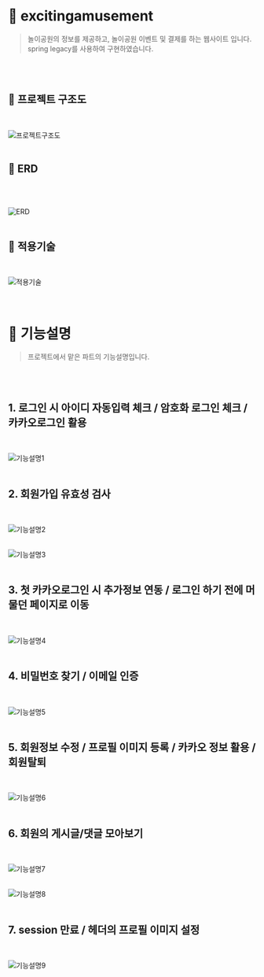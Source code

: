 # 📌 excitingamusement
> 놀이공원의 정보를 제공하고, 놀이공원 이벤트 및 결제를 하는 웹사이트 입니다.</br>
> spring legacy를 사용하여 구현하였습니다.

</br></br>
## 📍 프로젝트 구조도
</br>

![프로젝트구조도](https://github.com/ridehorse/excitingamusement2/blob/project_image/excitingamusement_spring/%ED%94%84%EB%A1%9C%EC%A0%9D%ED%8A%B8%20%EA%B5%AC%EC%A1%B0%EB%8F%84.png)
</br></br>

## 📍 ERD
</br></br>

![ERD](https://github.com/ridehorse/excitingamusement2/blob/project_image/excitingamusement_spring/ERD.png)
</br></br>

## 📍 적용기술
</br>

![적용기술](https://github.com/ridehorse/excitingamusement2/blob/project_image/excitingamusement_spring/%EC%A0%81%EC%9A%A9%EA%B8%B0%EC%88%A0.png)
</br></br></br>

# 📌 기능설명
> 프로젝트에서 맡은 파트의 기능설명입니다.
 
</br></br>

## 1. 로그인 시 아이디 자동입력 체크 / 암호화 로그인 체크 / 카카오로그인 활용
</br>

![기능설명1](https://github.com/ridehorse/excitingamusement2/blob/project_image/excitingamusement_spring/%EA%B8%B0%EB%8A%A5%EC%84%A4%EB%AA%851.png)
</br></br>

## 2. 회원가입 유효성 검사
</br>

![기능설명2](https://github.com/ridehorse/excitingamusement2/blob/project_image/excitingamusement_spring/%EA%B8%B0%EB%8A%A5%EC%84%A4%EB%AA%852.png)
</br></br>

![기능설명3](https://github.com/ridehorse/excitingamusement2/blob/project_image/excitingamusement_spring/%EA%B8%B0%EB%8A%A5%EC%84%A4%EB%AA%853.png)
</br></br>

## 3. 첫 카카오로그인 시 추가정보 연동 / 로그인 하기 전에 머물던 페이지로 이동
</br>

![기능설명4](https://github.com/ridehorse/excitingamusement2/blob/project_image/excitingamusement_spring/%EA%B8%B0%EB%8A%A5%EC%84%A4%EB%AA%854.png)
</br></br>

## 4. 비밀번호 찾기 / 이메일 인증
</br>

![기능설명5](https://github.com/ridehorse/excitingamusement2/blob/project_image/excitingamusement_spring/%EA%B8%B0%EB%8A%A5%EC%84%A4%EB%AA%855.png)
</br></br>

## 5. 회원정보 수정 / 프로필 이미지 등록 / 카카오 정보 활용 / 회원탈퇴
</br>

![기능설명6](https://github.com/ridehorse/excitingamusement2/blob/project_image/excitingamusement_spring/%EA%B8%B0%EB%8A%A5%EC%84%A4%EB%AA%856.png)
</br></br>

## 6. 회원의 게시글/댓글 모아보기
</br>

![기능설명7](https://github.com/ridehorse/excitingamusement2/blob/project_image/excitingamusement_spring/%EA%B8%B0%EB%8A%A5%EC%84%A4%EB%AA%857.png)
</br></br>

![기능설명8](https://github.com/ridehorse/excitingamusement2/blob/project_image/excitingamusement_spring/%EA%B8%B0%EB%8A%A5%EC%84%A4%EB%AA%858.png)
</br></br>

## 7. session 만료 / 헤더의 프로필 이미지 설정
</br>

![기능설명9](https://github.com/ridehorse/excitingamusement2/blob/project_image/excitingamusement_spring/%EA%B8%B0%EB%8A%A5%EC%84%A4%EB%AA%859.png)
</br></br>


# 


